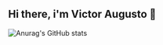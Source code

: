 ## Hi there, i'm Victor Augusto 👋

![Anurag's GitHub stats](https://github-readme-stats.vercel.app/api?username=victorltd&show_icons=true&theme=dark)

